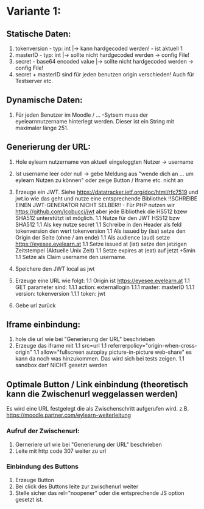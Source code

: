# Variante 1:

## Statische Daten:
1. tokenversion - typ: int |-> kann hardgecoded werden! - ist aktuell 1
1. masterID - typ: int |-> sollte nicht hardgecoded werden -> config File!
1. secret - base64 encoded value |-> sollte nicht hardgecoded werden -> config File!
1. secret + masterID sind für jeden benutzen origin verschieden! Auch für Testserver etc.

## Dynamische Daten:
1. Für jeden Benutzer im Moodle / ... -Sytsem muss der eyelearnnutzername hinterlegt werden. Dieser ist ein String mit maximaler länge 251.


## Generierung der URL:
1. Hole eylearn nutzername von aktuell eingeloggten Nutzer -> username
1. Ist username leer oder null -> gebe Meldung aus "wende dich an ... um eylearn Nutzen zu können" oder zeige Button / Iframe etc. nicht an

1. Erzeuge ein JWT. Siehe https://datatracker.ietf.org/doc/html/rfc7519 und jwt.io wie das geht und nutze eine entsprechende Bibliothek !!SCHREIBE EINEN JWT-GENERATOR NICHT SELBER!! - Für PHP nutzen wir https://github.com/lcobucci/jwt aber jede Bibliothek die HS512 bzew SHA512 unterstützt ist möglich.
1.1 Nutze für den JWT HS512 bzw SHA512
1.1 Als key nutze secret
1.1 Schreibe in den Header als feld tokenversion den wert tokenversion
1.1 Als issued by (iss) setze den Origin der Seite (ohne / am ende)
1.1 Als audience (aud) setze https://eyesee.eyelearn.at
1.1 Setze issued at (iat) setze den jetzigen Zeitstempel (Aktuelle Unix Zeit)
1.1 Setze expires at (eat) auf jetzt +5min
1.1 Setze als Claim username den username.
1. Speichere den JWT local as jwt
1. Erzeuge eine URL wie folgt:
1.1 Origin ist https://eyesee.eyelearn.at
1.1 GET parameter sind:
1.1.1 action: externallogin
1.1.1 master: masterID
1.1.1 version: tokenversion
1.1.1 token: jwt
1. Gebe url zurück

## Iframe einbindung:
1. hole die url wie bei "Generierung der URL" beschrieben
1. Erzeuge das iframe mit
1.1 src=url
1.1 referrerpolicy="origin-when-cross-origin"
1.1 allow="fullscreen autoplay picture-in-picture web-share" es kann da noch was hinzukommen. Das wird sich bei tests zeigen.
1.1 sandbox darf NICHT gesetzt werden

## Optimale Button / Link einbindung (theoretisch kann die Zwischenurl weggelassen werden)
Es wird eine URL festgelegt die als Zwischenschritt aufgerufen wird. z.B. https://moodle.partner.com/eylearn-weiterleitung

### Aufruf der Zwischenurl:
1. Gerneriere url wie bei "Generierung der URL" beschrieben
1. Leite mit http code 307 weiter zu url

### Einbindung des Buttons
1. Erzeuge Button
1. Bei click des Buttons leite zur zwischenurl weiter
1. Stelle sicher das rel="noopener" oder die entsprechende JS option gesetzt ist.

